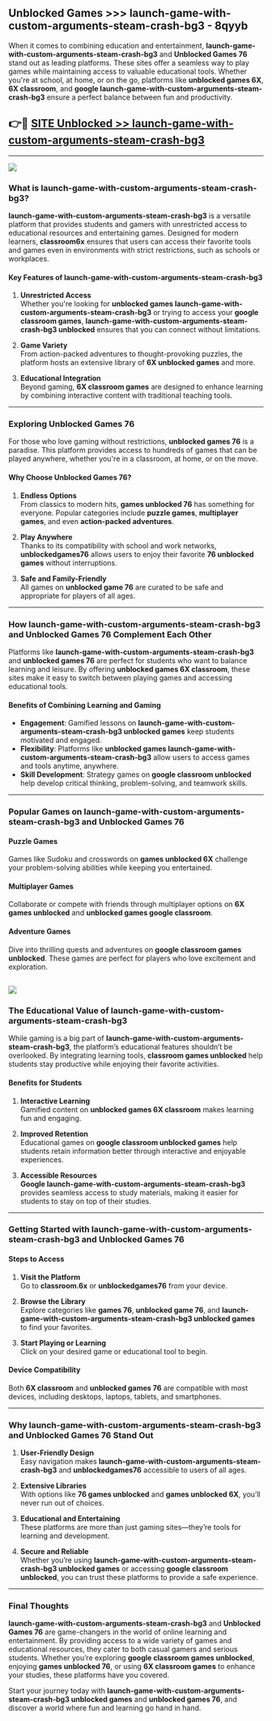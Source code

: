 ## Unblocked Games >>> launch-game-with-custom-arguments-steam-crash-bg3 - 8qyyb 

When it comes to combining education and entertainment, **launch-game-with-custom-arguments-steam-crash-bg3** and **Unblocked Games 76** stand out as leading platforms. These sites offer a seamless way to play games while maintaining access to valuable educational tools. Whether you're at school, at home, or on the go, platforms like **unblocked games 6X**, **6X classroom**, and **google launch-game-with-custom-arguments-steam-crash-bg3** ensure a perfect balance between fun and productivity.
## 👉🔴 [SITE Unblocked >> launch-game-with-custom-arguments-steam-crash-bg3](http://premium.freeplayer.one?title=launch-game-with-custom-arguments-steam-crash-bg3&ref=22JU)
---
<a href="http://premium.freeplayer.one?title=launch-game-with-custom-arguments-steam-crash-bg3&ref=22JU/"><img src="https://github.com/user-attachments/assets/438f12ca-57a4-47a3-8ead-c64da593a1e5"/></a>
### What is launch-game-with-custom-arguments-steam-crash-bg3?  

**launch-game-with-custom-arguments-steam-crash-bg3** is a versatile platform that provides students and gamers with unrestricted access to educational resources and entertaining games. Designed for modern learners, **classroom6x** ensures that users can access their favorite tools and games even in environments with strict restrictions, such as schools or workplaces.  

#### Key Features of launch-game-with-custom-arguments-steam-crash-bg3  

1. **Unrestricted Access**  
   Whether you're looking for **unblocked games launch-game-with-custom-arguments-steam-crash-bg3** or trying to access your **google classroom games**, **launch-game-with-custom-arguments-steam-crash-bg3 unblocked** ensures that you can connect without limitations.  

2. **Game Variety**  
   From action-packed adventures to thought-provoking puzzles, the platform hosts an extensive library of **6X unblocked games** and more.  

3. **Educational Integration**  
   Beyond gaming, **6X classroom games** are designed to enhance learning by combining interactive content with traditional teaching tools.  



---

### Exploring Unblocked Games 76  

For those who love gaming without restrictions, **unblocked games 76** is a paradise. This platform provides access to hundreds of games that can be played anywhere, whether you're in a classroom, at home, or on the move.  

#### Why Choose Unblocked Games 76?  

1. **Endless Options**  
   From classics to modern hits, **games unblocked 76** has something for everyone. Popular categories include **puzzle games**, **multiplayer games**, and even **action-packed adventures**.  

2. **Play Anywhere**  
   Thanks to its compatibility with school and work networks, **unblockedgames76** allows users to enjoy their favorite **76 unblocked games** without interruptions.  

3. **Safe and Family-Friendly**  
   All games on **unblocked game 76** are curated to be safe and appropriate for players of all ages.  

---

### How launch-game-with-custom-arguments-steam-crash-bg3 and Unblocked Games 76 Complement Each Other  

Platforms like **launch-game-with-custom-arguments-steam-crash-bg3** and **unblocked games 76** are perfect for students who want to balance learning and leisure. By offering **unblocked games 6X classroom**, these sites make it easy to switch between playing games and accessing educational tools.  

#### Benefits of Combining Learning and Gaming  

- **Engagement**: Gamified lessons on **launch-game-with-custom-arguments-steam-crash-bg3 unblocked games** keep students motivated and engaged.  
- **Flexibility**: Platforms like **unblocked games launch-game-with-custom-arguments-steam-crash-bg3** allow users to access games and tools anytime, anywhere.  
- **Skill Development**: Strategy games on **google classroom unblocked** help develop critical thinking, problem-solving, and teamwork skills.  

---

### Popular Games on launch-game-with-custom-arguments-steam-crash-bg3 and Unblocked Games 76  

#### Puzzle Games  

Games like Sudoku and crosswords on **games unblocked 6X** challenge your problem-solving abilities while keeping you entertained.  

#### Multiplayer Games  

Collaborate or compete with friends through multiplayer options on **6X games unblocked** and **unblocked games google classroom**.  

#### Adventure Games  

Dive into thrilling quests and adventures on **google classroom games unblocked**. These games are perfect for players who love excitement and exploration.  

<a href="http://download.freeplayer.one?title=launch-game-with-custom-arguments-steam-crash-bg3&ref=23D/"><img src="https://github.com/user-attachments/assets/fe0c3e91-c8e1-489c-acf0-e2f614c12fb8"/></a>
---

### The Educational Value of launch-game-with-custom-arguments-steam-crash-bg3  

While gaming is a big part of **launch-game-with-custom-arguments-steam-crash-bg3**, the platform’s educational features shouldn’t be overlooked. By integrating learning tools, **classroom games unblocked** help students stay productive while enjoying their favorite activities.  

#### Benefits for Students  

1. **Interactive Learning**  
   Gamified content on **unblocked games 6X classroom** makes learning fun and engaging.  

2. **Improved Retention**  
   Educational games on **google classroom unblocked games** help students retain information better through interactive and enjoyable experiences.  

3. **Accessible Resources**  
   **Google launch-game-with-custom-arguments-steam-crash-bg3** provides seamless access to study materials, making it easier for students to stay on top of their studies.  

---

### Getting Started with launch-game-with-custom-arguments-steam-crash-bg3 and Unblocked Games 76  

#### Steps to Access  

1. **Visit the Platform**  
   Go to **classroom.6x** or **unblockedgames76** from your device.  

2. **Browse the Library**  
   Explore categories like **games 76**, **unblocked game 76**, and **launch-game-with-custom-arguments-steam-crash-bg3 unblocked games** to find your favorites.  

3. **Start Playing or Learning**  
   Click on your desired game or educational tool to begin.  

#### Device Compatibility  

Both **6X classroom** and **unblocked games 76** are compatible with most devices, including desktops, laptops, tablets, and smartphones.  

---

### Why launch-game-with-custom-arguments-steam-crash-bg3 and Unblocked Games 76 Stand Out  

1. **User-Friendly Design**  
   Easy navigation makes **launch-game-with-custom-arguments-steam-crash-bg3** and **unblockedgames76** accessible to users of all ages.  

2. **Extensive Libraries**  
   With options like **76 games unblocked** and **games unblocked 6X**, you’ll never run out of choices.  

3. **Educational and Entertaining**  
   These platforms are more than just gaming sites—they’re tools for learning and development.  

4. **Secure and Reliable**  
   Whether you’re using **launch-game-with-custom-arguments-steam-crash-bg3 unblocked games** or accessing **google classroom unblocked**, you can trust these platforms to provide a safe experience.  

---

### Final Thoughts  

**launch-game-with-custom-arguments-steam-crash-bg3** and **Unblocked Games 76** are game-changers in the world of online learning and entertainment. By providing access to a wide variety of games and educational resources, they cater to both casual gamers and serious students. Whether you’re exploring **google classroom games unblocked**, enjoying **games unblocked 76**, or using **6X classroom games** to enhance your studies, these platforms have you covered.  

Start your journey today with **launch-game-with-custom-arguments-steam-crash-bg3 unblocked games** and **unblocked games 76**, and discover a world where fun and learning go hand in hand.  